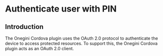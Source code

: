 # Authenticate user with PIN

<!-- toc -->

## Introduction

The Onegini Cordova plugin uses the OAuth 2.0 protocol to authenticate the device to access protected resources. To support this, the Onegini Cordova plugin acts as an OAuth 2.0 client.
